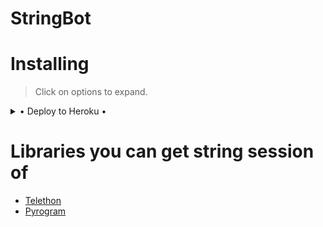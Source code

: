 # StringBot

# Installing 

> Click on options to expand.
<details>

  <summary> • Deploy to Heroku • </summary>

<h4> The easiest and most convenient way of hosting a bot in Telegram.</h4>

[![Deploy To Heroku](https://www.herokucdn.com/deploy/button.svg)](https://heroku.com/deploy) 

</details>

# Libraries you can get string session of

- [Telethon](https://telethon.org)
- [Pyrogram](https://pyrogram.org)

